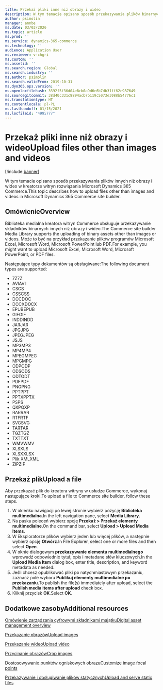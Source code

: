 ```yaml
---
title: Przekaż pliki inne niż obrazy i wideo
description: W tym temacie opisano sposób przekazywania plików binarnych innych niż obrazy i wideo w kreatorze witryn rozwiązania Microsoft Dynamics 365 Commerce.
author: psimolin
manager: annbe
ms.date: 03/03/2020
ms.topic: article
ms.prod: ''
ms.service: dynamics-365-commerce
ms.technology: ''
audience: Application User
ms.reviewer: v-chgri
ms.custom: ''
ms.assetid: ''
ms.search.region: Global
ms.search.industry: ''
ms.author: psimolin
ms.search.validFrom: 2019-10-31
ms.dyn365.ops.version: ''
ms.openlocfilehash: 3392f5f36d04e8cb0a9d6e6b7db31ff62c987649
ms.sourcegitcommit: 38d40c331c8894acb7b119c5073e3088b54776c1
ms.translationtype: HT
ms.contentlocale: pl-PL
ms.lasthandoff: 01/15/2021
ms.locfileid: "4995777"
---
```

# <a name="upload-files-other-than-images-and-videos"></a><span data-ttu-id="8e606-103">Przekaż pliki inne niż obrazy i wideo</span><span class="sxs-lookup"><span data-stu-id="8e606-103">Upload files other than images and videos</span></span>

[!include [banner](includes/banner.md)]

<span data-ttu-id="8e606-104">W tym temacie opisano sposób przekazywania plików innych niż obrazy i wideo w kreatorze witryn rozwiązania Microsoft Dynamics 365 Commerce.</span><span class="sxs-lookup"><span data-stu-id="8e606-104">This topic describes how to upload files other than images and videos in Microsoft Dynamics 365 Commerce site builder.</span></span>

## <a name="overview"></a><span data-ttu-id="8e606-105">Omówienie</span><span class="sxs-lookup"><span data-stu-id="8e606-105">Overview</span></span>

<span data-ttu-id="8e606-106">Biblioteka medialna kreatora witryn Commerce obsługuje przekazywanie składników binarnych innych niż obrazy i wideo.</span><span class="sxs-lookup"><span data-stu-id="8e606-106">The Commerce site builder Media Library supports the uploading of binary assets other than images or videos.</span></span> <span data-ttu-id="8e606-107">Może to być na przykład przekazanie plików programów Microsoft Excel, Microsoft Word, Microsoft PowerPoint lub PDF.</span><span class="sxs-lookup"><span data-stu-id="8e606-107">For example, you might want to upload Microsoft Excel, Microsoft Word, Microsoft PowerPoint, or PDF files.</span></span>

<span data-ttu-id="8e606-108">Następujące typy dokumentów są obsługiwane:</span><span class="sxs-lookup"><span data-stu-id="8e606-108">The following document types are supported:</span></span>
- <span data-ttu-id="8e606-109">7Z</span><span class="sxs-lookup"><span data-stu-id="8e606-109">7Z</span></span>
- <span data-ttu-id="8e606-110">AVI</span><span class="sxs-lookup"><span data-stu-id="8e606-110">AVI</span></span>
- <span data-ttu-id="8e606-111">CS</span><span class="sxs-lookup"><span data-stu-id="8e606-111">CS</span></span>
- <span data-ttu-id="8e606-112">CSS</span><span class="sxs-lookup"><span data-stu-id="8e606-112">CSS</span></span>
- <span data-ttu-id="8e606-113">DOC</span><span class="sxs-lookup"><span data-stu-id="8e606-113">DOC</span></span>
- <span data-ttu-id="8e606-114">DOCX</span><span class="sxs-lookup"><span data-stu-id="8e606-114">DOCX</span></span>
- <span data-ttu-id="8e606-115">EPUB</span><span class="sxs-lookup"><span data-stu-id="8e606-115">EPUB</span></span>
- <span data-ttu-id="8e606-116">GIF</span><span class="sxs-lookup"><span data-stu-id="8e606-116">GIF</span></span>
- <span data-ttu-id="8e606-117">INDD</span><span class="sxs-lookup"><span data-stu-id="8e606-117">INDD</span></span>
- <span data-ttu-id="8e606-118">JAR</span><span class="sxs-lookup"><span data-stu-id="8e606-118">JAR</span></span>
- <span data-ttu-id="8e606-119">JPG</span><span class="sxs-lookup"><span data-stu-id="8e606-119">JPG</span></span>
- <span data-ttu-id="8e606-120">JPEG</span><span class="sxs-lookup"><span data-stu-id="8e606-120">JPEG</span></span>
- <span data-ttu-id="8e606-121">JS</span><span class="sxs-lookup"><span data-stu-id="8e606-121">JS</span></span>
- <span data-ttu-id="8e606-122">MP3</span><span class="sxs-lookup"><span data-stu-id="8e606-122">MP3</span></span>
- <span data-ttu-id="8e606-123">MP4</span><span class="sxs-lookup"><span data-stu-id="8e606-123">MP4</span></span>
- <span data-ttu-id="8e606-124">MPEG</span><span class="sxs-lookup"><span data-stu-id="8e606-124">MPEG</span></span>
- <span data-ttu-id="8e606-125">MPG</span><span class="sxs-lookup"><span data-stu-id="8e606-125">MPG</span></span>
- <span data-ttu-id="8e606-126">ODP</span><span class="sxs-lookup"><span data-stu-id="8e606-126">ODP</span></span>
- <span data-ttu-id="8e606-127">ODS</span><span class="sxs-lookup"><span data-stu-id="8e606-127">ODS</span></span>
- <span data-ttu-id="8e606-128">ODT</span><span class="sxs-lookup"><span data-stu-id="8e606-128">ODT</span></span>
- <span data-ttu-id="8e606-129">PDF</span><span class="sxs-lookup"><span data-stu-id="8e606-129">PDF</span></span>
- <span data-ttu-id="8e606-130">PNG</span><span class="sxs-lookup"><span data-stu-id="8e606-130">PNG</span></span>
- <span data-ttu-id="8e606-131">PPT</span><span class="sxs-lookup"><span data-stu-id="8e606-131">PPT</span></span>
- <span data-ttu-id="8e606-132">PPTX</span><span class="sxs-lookup"><span data-stu-id="8e606-132">PPTX</span></span>
- <span data-ttu-id="8e606-133">PS</span><span class="sxs-lookup"><span data-stu-id="8e606-133">PS</span></span>
- <span data-ttu-id="8e606-134">QXP</span><span class="sxs-lookup"><span data-stu-id="8e606-134">QXP</span></span>
- <span data-ttu-id="8e606-135">RAR</span><span class="sxs-lookup"><span data-stu-id="8e606-135">RAR</span></span>
- <span data-ttu-id="8e606-136">RTF</span><span class="sxs-lookup"><span data-stu-id="8e606-136">RTF</span></span>
- <span data-ttu-id="8e606-137">SVG</span><span class="sxs-lookup"><span data-stu-id="8e606-137">SVG</span></span>
- <span data-ttu-id="8e606-138">TAR</span><span class="sxs-lookup"><span data-stu-id="8e606-138">TAR</span></span>
- <span data-ttu-id="8e606-139">TGZ</span><span class="sxs-lookup"><span data-stu-id="8e606-139">TGZ</span></span>
- <span data-ttu-id="8e606-140">TXT</span><span class="sxs-lookup"><span data-stu-id="8e606-140">TXT</span></span>
- <span data-ttu-id="8e606-141">WMV</span><span class="sxs-lookup"><span data-stu-id="8e606-141">WMV</span></span>
- <span data-ttu-id="8e606-142">XLS</span><span class="sxs-lookup"><span data-stu-id="8e606-142">XLS</span></span>
- <span data-ttu-id="8e606-143">XLSX</span><span class="sxs-lookup"><span data-stu-id="8e606-143">XLSX</span></span>
- <span data-ttu-id="8e606-144">Plik XML</span><span class="sxs-lookup"><span data-stu-id="8e606-144">XML</span></span>
- <span data-ttu-id="8e606-145">ZIP</span><span class="sxs-lookup"><span data-stu-id="8e606-145">ZIP</span></span>

## <a name="upload-a-file"></a><span data-ttu-id="8e606-146">Przekaż plik</span><span class="sxs-lookup"><span data-stu-id="8e606-146">Upload a file</span></span>

<span data-ttu-id="8e606-147">Aby przekazać plik do kreatora witryny w usłudze Commerce, wykonaj następujące kroki.</span><span class="sxs-lookup"><span data-stu-id="8e606-147">To upload a file to Commerce site builder, follow these steps.</span></span>

1. <span data-ttu-id="8e606-148">W okienku nawigacji po lewej stronie wybierz pozycję **Biblioteka multimedialna**.</span><span class="sxs-lookup"><span data-stu-id="8e606-148">In the left navigation pane, select **Media Library**.</span></span>
1. <span data-ttu-id="8e606-149">Na pasku poleceń wybierz opcję **Przekaż \> Przekaż elementy multimedialne**.</span><span class="sxs-lookup"><span data-stu-id="8e606-149">On the command bar, select **Upload \> Upload Media Items**.</span></span>
1. <span data-ttu-id="8e606-150">W Eksploratorze plików wybierz jeden lub więcej plików, a następnie wybierz opcję **Otwórz**.</span><span class="sxs-lookup"><span data-stu-id="8e606-150">In File Explorer, select one or more files and then select **Open**.</span></span>
1. <span data-ttu-id="8e606-151">W oknie dialogowym **przekazywanie elementu multimedialnego** wprowadź odpowiednio tytuł, opis i metadane słów kluczowych.</span><span class="sxs-lookup"><span data-stu-id="8e606-151">In the **Upload Media Item** dialog box, enter title, description, and keyword metadata as needed.</span></span>
1. <span data-ttu-id="8e606-152">Jeśli chcesz opublikować pliki po natychmiastowym przekazaniu, zaznacz pole wyboru **Publikuj elementy multimedialne po przekazaniu**.</span><span class="sxs-lookup"><span data-stu-id="8e606-152">To publish the file(s) immediately after upload, select the **Publish media items after upload** check box.</span></span>
1. <span data-ttu-id="8e606-153">Kliknij przycisk **OK**.</span><span class="sxs-lookup"><span data-stu-id="8e606-153">Select **OK**.</span></span>

## <a name="additional-resources"></a><span data-ttu-id="8e606-154">Dodatkowe zasoby</span><span class="sxs-lookup"><span data-stu-id="8e606-154">Additional resources</span></span>

[<span data-ttu-id="8e606-155">Omówienie zarządzania cyfrowymi składnikami majątku</span><span class="sxs-lookup"><span data-stu-id="8e606-155">Digital asset management overview</span></span>](dam-overview.md)

[<span data-ttu-id="8e606-156">Przekazanie obrazów</span><span class="sxs-lookup"><span data-stu-id="8e606-156">Upload images</span></span>](dam-upload-images.md)

[<span data-ttu-id="8e606-157">Przekazanie wideo</span><span class="sxs-lookup"><span data-stu-id="8e606-157">Upload video</span></span>](dam-upload-video.md)

[<span data-ttu-id="8e606-158">Przycinanie obrazów</span><span class="sxs-lookup"><span data-stu-id="8e606-158">Crop images</span></span>](dam-crop-images.md)

[<span data-ttu-id="8e606-159">Dostosowywanie punktów ogniskowych obrazu</span><span class="sxs-lookup"><span data-stu-id="8e606-159">Customize image focal points</span></span>](dam-custom-focal-point.md)

[<span data-ttu-id="8e606-160">Przekazywanie i obsługiwanie plików statycznych</span><span class="sxs-lookup"><span data-stu-id="8e606-160">Upload and serve static files</span></span>](upload-serve-static-files.md)
